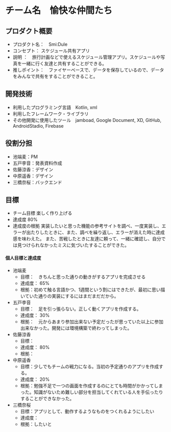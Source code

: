 # チーム名　愉快な仲間たち
## プロダクト概要
- プロダクト名：　Smi:Dule
- コンセプト： スケジュール共有アプリ
- 説明 ：　旅行計画などで使えるスケジュール管理アプリ。スケジュールや写真を一緒に行く友達と共有することができる。
- 推しポイント：　ファイヤーベースで、データを保存しているので、データをみんなで共有をすることができること。　
## 開発技術
- 利用したプログラミング言語　Kotlin, xml
- 利用したフレームワーク・ライブラリ
- その他開発に使用したツール　jamboad, Google Document, XD, GitHub, AndroidStadio, Firebase
## 役割分担
- 池端麦：PM
- 五戸李音：発表資料作成
- 佐藤涼香：デザイン
- 中原遥香：デザイン
- 三橋奈桜：バックエンド
## 目標
- チーム目標
楽しく作り上げる
- 達成度
80%
- 達成度の根拠
実装したいと思った機能の参考サイトを調べ、一度実装し、エラーが出たりしたときに、また、調べを繰り返し、エラーが消えた時に達成感を味わえた。
また、苦戦したときに友達に頼って、一緒に確認し、自分では見つけられなかったミスに気づいたすることができた。
#### 個人目標と達成度
- 池端麦
  - 目標：　きちんと思った通りの動きがするアプリを完成させる
  - 達成度： 65%
  - 根拠：初めて触る言語かつ、1週間という割にはできたが、最初に思い描いていた通りの実装にするにはまだまだだから。
- 五戸李音
  - 目標：　足を引っ張らない。正しく動くアプリを作成する。
  - 達成度： 30%
  - 根拠：　元からあまり参加出来ない予定だったが思っていた以上に参加出来なかった。開発には環境構築で終わってしまった。
- 佐藤涼香
  - 目標：
  - 達成度： 80%
  - 根拠：
- 中原遥香　
  - 目標：少しでもチームの戦力になる。当初の予定通りのアプリを作成する。
  - 達成度： 20%
  - 根拠：勉強不足で一つの画面を作成するのにとても時間がかかってしまった。知識がないため難しい部分を担当してくれている人を手伝ったりすることができなかった。
- 三橋奈桜
  - 目標：アプリとして、動作するようなものをつくれるようにしたい
  - 達成度： 
  - 根拠：したいと
